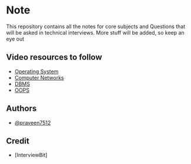 
# Note

This repository contains all the notes for core subjects and
Questions that will be asked in technical interviews. More stuff will be added, so keep an eye out






## Video resources to follow

 - [Operating System](https://www.youtube.com/watch?v=_TpOHMCODXo&list=PLDzeHZWIZsTr3nwuTegHLa2qlI81QweYG)
 - [Computer Networks](https://www.youtube.com/watch?v=JFF2vJaN0Cw&list=PLxCzCOWd7aiGFBD2-2joCpWOLUrDLvVV_)
 - [DBMS](https://www.youtube.com/watch?v=eYpXCdvKwEQ&list=PLDzeHZWIZsTpukecmA2p5rhHM14bl2dHU)
 - [OOPS](https://www.youtube.com/watch?v=bSrm9RXwBaI&t=2s)


## Authors

- [@praveen7512](https://www.github.com/praveen7512)

## Credit

- [InterviewBit]



